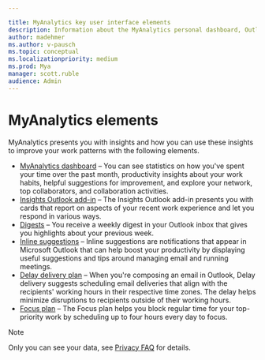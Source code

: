```yaml
---

title: MyAnalytics key user interface elements
description: Information about the MyAnalytics personal dashboard, Outlook add-in, digests, and inline suggestions in Outlook
author: madehmer
ms.author: v-pausch
ms.topic: conceptual
ms.localizationpriority: medium 
ms.prod: Mya
manager: scott.ruble
audience: Admin
---
```


# MyAnalytics elements

MyAnalytics presents you with insights and how you can use these insights to improve your work patterns with the following elements.

* [MyAnalytics dashboard](dashboard-2.md) &ndash; You can see statistics on how you've spent your time over the past month, productivity insights about your work habits, helpful suggestions for improvement, and explore your network, top collaborators, and collaboration activities.
* [Insights Outlook add-in](add-in.md) &ndash; The Insights Outlook add-in presents you with cards that report on aspects of your recent work experience and let you respond in various ways.
* [Digests](email-digest-2.md) &ndash; You receive a weekly digest in your Outlook inbox that gives you highlights about your previous week.
* [Inline suggestions](mya-notifications.md) &ndash; Inline suggestions are notifications that appear in Microsoft Outlook that can help boost your productivity by displaying useful suggestions and tips around managing email and running meetings.
* [Delay delivery plan](delay-delivery.md) &ndash; When you're composing an email in Outlook, Delay delivery suggests scheduling email deliveries that align with the recipients' working hours in their respective time zones. The delay helps minimize disruptions to recipients outside of their working hours.
* [Focus plan](focus-plan.md) &ndash; The Focus plan helps you block regular time for your top-priority work by scheduling up to four hours every day to focus.

>[!Note]
>Only you can see your data, see [Privacy FAQ](../overview/mya-faq.md#privacy) for details.
